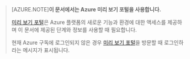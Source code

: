 
> [AZURE.NOTE]**이 문서에서는 Azure 미리 보기 포털을 사용합니다.**
> 
> [미리 보기 포털](https://portal.azure.com/)은 Azure 플랫폼의 새로운 기능과 환경에 대한 액세스를 제공하며 이 문서에 제공된 단계와 정보를 사용할 때 필요합니다.
> 
> 현재 Azure 구독에 로그인되지 않은 경우 [미리 보기 포털](https://portal.azure.com/)을 방문할 때 로그인하라는 메시지가 표시됩니다.

<!---HONumber=July15_HO2-->